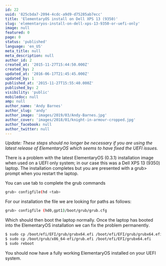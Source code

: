 ```yaml
---
id: 22
uuid: '825cbda7-2094-4cdc-a9d9-d75285ab7ecc'
title: 'ElementaryOS install on Dell XPS 13 (9350)'
slug: 'elementaryos-install-on-dell-xps-13-9350-or-uefi-only'
image: null
featured: 0
page: 0
status: 'published'
language: 'en_US'
meta_title: null
meta_description: null
author_id: 2
created_at: '2015-11-27T15:44:50.000Z'
created_by: 2
updated_at: '2016-06-17T21:45:45.000Z'
updated_by: 1
published_at: '2015-11-27T15:55:40.000Z'
published_by: 2
visibility: 'public'
mobiledoc: null
amp: null
author_name: 'Andy Barnes'
author_slug: 'andy'
author_image: 'images/2019/03/Andy-Barnes.jpg'
author_cover: 'images/2018/01/knight-in-armour-cropped.jpg'
author_facebook: null
author_twitter: null
---
```


_Update: These steps should no longer be necessary if you are using the latest release of ElementaryOS which seems to have fixed the UEFI issues._

There is a problem with the latest ElementaryOS (0.3.1) installation image when used on a UEFI only system; in our case this was a Dell XPS 13 (9350) laptop. The installation completes but you are presented with a grub> prompt when you restart the laptop.

You can use tab to complete the grub commands

```bash
grub> configfile(hd <tab>
```

For our installation the file we are looking for paths as follows:

```bash
grub> configfile (hd0,gpt1)/boot/grub/grub.cfg
```

Which should then boot the laptop normally. Once the laptop has booted into the ElementaryOS installation we can fix the problem permanently.

```bash
$ sudo cp /boot/efi/EFI/grub/grubx64.efi /boot/efi/EFI/grub/grubx64.efi.broken
$ sudo cp /boot/grub/x86_64-efi/grub.efi /boot/efi/EFI/grubx64.efi
$ sudo reboot
```

You should now have a fully working ElementaryOS installed on your UEFI system.
